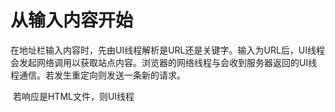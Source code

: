 # 从输入内容开始

​		在地址栏输入内容时，先由UI线程解析是URL还是关键字。输入为URL后，UI线程会发起网络调用以获取站点内容。浏览器的网络线程与会收到服务器返回的UI线程通信。若发生重定向则发送一条新的请求。

​		若响应是HTML文件，则UI线程

